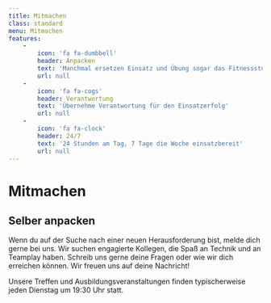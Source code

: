```yaml
---
title: Mitmachen
class: standard
menu: Mitmachen
features:
    -
        icon: 'fa fa-dumbbell'
        header: Anpacken
        text: 'Manchmal ersetzen Einsatz und Übung sogar das Fitnessstudio'
        url: null
    -
        icon: 'fa fa-cogs'
        header: Verantwortung
        text: 'Übernehme Verantwortung für den Einsatzerfolg'
        url: null
    -
        icon: 'fa fa-clock'
        header: 24/7
        text: '24 Stunden am Tag, 7 Tage die Woche einsatzbereit'
        url: null
---
```


# Mitmachen
## Selber anpacken

Wenn du auf der Suche nach einer neuen Herausforderung bist, melde dich gerne bei uns. Wir suchen engagierte Kollegen, die Spaß an Technik und an Teamplay haben. Schreib uns gerne deine Fragen oder wie wir dich erreichen können. Wir freuen uns auf deine Nachricht!

Unsere Treffen und Ausbildungsveranstaltungen finden typischerweise jeden Dienstag um 19:30 Uhr statt.
